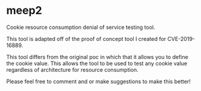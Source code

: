 # meep2
Cookie resource consumption denial of service testing tool.

This tool is adapted off of the proof of concept tool I created for CVE-2019-16889.

This tool differs from the original poc in which that it allows you to define the cookie value.  This allows the tool to be used to test any cookie value regardless of architecture for resource consumption.

Please feel free to comment and or make suggestions to make this better!
